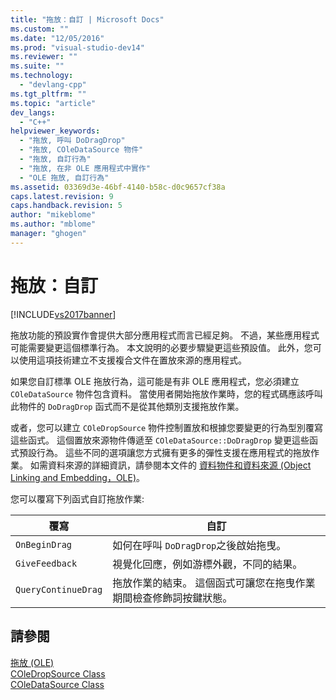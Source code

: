 ```yaml
---
title: "拖放：自訂 | Microsoft Docs"
ms.custom: ""
ms.date: "12/05/2016"
ms.prod: "visual-studio-dev14"
ms.reviewer: ""
ms.suite: ""
ms.technology: 
  - "devlang-cpp"
ms.tgt_pltfrm: ""
ms.topic: "article"
dev_langs: 
  - "C++"
helpviewer_keywords: 
  - "拖放, 呼叫 DoDragDrop"
  - "拖放, COleDataSource 物件"
  - "拖放, 自訂行為"
  - "拖放, 在非 OLE 應用程式中實作"
  - "OLE 拖放, 自訂行為"
ms.assetid: 03369d3e-46bf-4140-b58c-d0c9657cf38a
caps.latest.revision: 9
caps.handback.revision: 5
author: "mikeblome"
ms.author: "mblome"
manager: "ghogen"
---
```

# 拖放：自訂
[!INCLUDE[vs2017banner](../assembler/inline/includes/vs2017banner.md)]

拖放功能的預設實作會提供大部分應用程式而言已經足夠。  不過，某些應用程式可能需要變更這個標準行為。  本文說明的必要步驟變更這些預設值。  此外，您可以使用這項技術建立不支援複合文件在置放來源的應用程式。  
  
 如果您自訂標準 OLE 拖放行為，這可能是有非 OLE 應用程式，您必須建立 `COleDataSource` 物件包含資料。  當使用者開始拖放作業時，您的程式碼應該呼叫此物件的 `DoDragDrop` 函式而不是從其他類別支援拖放作業。  
  
 或者，您可以建立 `COleDropSource` 物件控制置放和根據您要變更的行為型別覆寫這些函式。  這個置放來源物件傳遞至 `COleDataSource::DoDragDrop` 變更這些函式預設行為。  這些不同的選項讓您方式擁有更多的彈性支援在應用程式的拖放作業。  如需資料來源的詳細資訊，請參閱本文件的 [資料物件和資料來源 \(Object Linking and Embedding，OLE\)](../mfc/data-objects-and-data-sources-ole.md)。  
  
 您可以覆寫下列函式自訂拖放作業:  
  
|覆寫|自訂|  
|--------|--------|  
|`OnBeginDrag`|如何在呼叫 `DoDragDrop`之後啟始拖曳。|  
|`GiveFeedback`|視覺化回應，例如游標外觀，不同的結果。|  
|`QueryContinueDrag`|拖放作業的結束。  這個函式可讓您在拖曳作業期間檢查修飾詞按鍵狀態。|  
  
## 請參閱  
 [拖放 \(OLE\)](../mfc/drag-and-drop-ole.md)   
 [COleDropSource Class](../mfc/reference/coledropsource-class.md)   
 [COleDataSource Class](../mfc/reference/coledatasource-class.md)